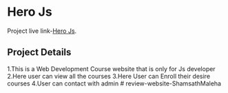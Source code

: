 # Hero Js
Project live link-[Hero Js](https://vibrant-aryabhata-163df8.netlify.app/).

## Project Details

1.This is a Web Development Course website that is only for Js developer
2.Here user can view all the courses 
3.Here User can Enroll their desire courses 
4.User can contact with admin # review-website-ShamsathMaleha
 

